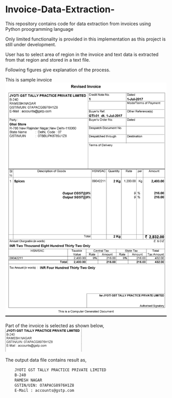# Invoice-Data-Extraction-
This repository contains code for data extraction from invoices using Python proogramming language

Only limited functionality is provided in this implementation as this project is still under development.

User has to select area of region in the invoice and text data is extracted from that region and stored in a text file.

Following figures give explanation of the process.

This is sample invoice
![alt text](https://raw.githubusercontent.com/bansii1/Invoice-Data-Extraction-/master/sample.jpg)

Part of the invoice is selected as shown below,
![alt text](https://raw.githubusercontent.com/bansii1/Invoice-Data-Extraction-/master/partOfinvoice.png)

The output data file contains result as,

        JYOTI GST TALLY PRACTICE PRIVATE LIMITED
        B-240
        RAMESH NAGAR
        GSTIN/UIN: O7APACG8976H1Z8
        E-Mail : accounts@gstp.com

